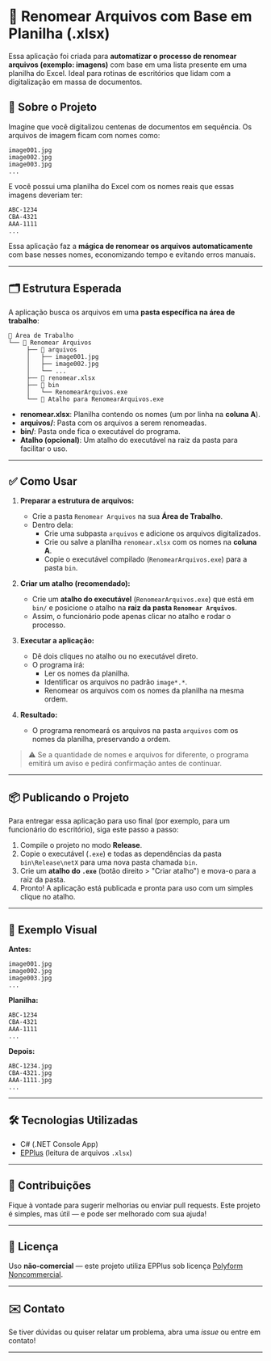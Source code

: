 # 📂 Renomear Arquivos com Base em Planilha (.xlsx)

Essa aplicação foi criada para **automatizar o processo de renomear arquivos (exemplo: imagens)** com base em uma lista presente em uma planilha do Excel. Ideal para rotinas de escritórios que lidam com a digitalização em massa de documentos.

## 🚀 Sobre o Projeto

Imagine que você digitalizou centenas de documentos em sequência. Os arquivos de imagem ficam com nomes como:

```
image001.jpg
image002.jpg
image003.jpg
...
```

E você possui uma planilha do Excel com os nomes reais que essas imagens deveriam ter:

```
ABC-1234
CBA-4321
AAA-1111
...
```

Essa aplicação faz a **mágica de renomear os arquivos automaticamente** com base nesses nomes, economizando tempo e evitando erros manuais.

---

## 🗂️ Estrutura Esperada

A aplicação busca os arquivos em uma **pasta específica na área de trabalho**:

```
📁 Área de Trabalho
└── 📁 Renomear Arquivos
     ├── 📁 arquivos
     │   ├── image001.jpg
     │   ├── image002.jpg
     │   └── ...
     ├── 📄 renomear.xlsx
     ├── 📁 bin
     │   └── RenomearArquivos.exe
     └── 🔗 Atalho para RenomearArquivos.exe
```

- **renomear.xlsx**: Planilha contendo os nomes (um por linha na **coluna A**).
- **arquivos/**: Pasta com os arquivos a serem renomeadas.
- **bin/**: Pasta onde fica o executável do programa.
- **Atalho (opcional)**: Um atalho do executável na raiz da pasta para facilitar o uso.
---

## ✅ Como Usar

1. **Preparar a estrutura de arquivos:**
   - Crie a pasta `Renomear Arquivos` na sua **Área de Trabalho**.
   - Dentro dela:
     - Crie uma subpasta `arquivos` e adicione os arquivos digitalizados.
     - Crie ou salve a planilha `renomear.xlsx` com os nomes na **coluna A**.
     - Copie o executável compilado (`RenomearArquivos.exe`) para a pasta `bin`.
    
2. **Criar um atalho (recomendado):**
   - Crie um **atalho do executável** (`RenomearArquivos.exe`) que está em `bin/` e posicione o atalho na **raiz da pasta `Renomear Arquivos`**.
   - Assim, o funcionário pode apenas clicar no atalho e rodar o processo.

3. **Executar a aplicação:**
   - Dê dois cliques no atalho ou no executável direto.
   - O programa irá:
     - Ler os nomes da planilha.
     - Identificar os arquivos no padrão `image*.*`.
     - Renomear os arquivos com os nomes da planilha na mesma ordem.

4. **Resultado:**
   - O programa renomeará os arquivos na pasta `arquivos` com os nomes da planilha, preservando a ordem.

> ⚠️ Se a quantidade de nomes e arquivos for diferente, o programa emitirá um aviso e pedirá confirmação antes de continuar.

---

## 📦 Publicando o Projeto

Para entregar essa aplicação para uso final (por exemplo, para um funcionário do escritório), siga este passo a passo:

1. Compile o projeto no modo **Release**.
2. Copie o executável (`.exe`) e todas as dependências da pasta `bin\Release\netX` para uma nova pasta chamada `bin`.
4. Crie um **atalho do `.exe`** (botão direito > "Criar atalho") e mova-o para a raiz da pasta.
5. Pronto! A aplicação está publicada e pronta para uso com um simples clique no atalho.


---


## 📎 Exemplo Visual

**Antes:**
```
image001.jpg
image002.jpg
image003.jpg
...
```

**Planilha:**
```
ABC-1234
CBA-4321
AAA-1111
...
```

**Depois:**
```
ABC-1234.jpg
CBA-4321.jpg
AAA-1111.jpg
...
```

---
## 🛠️ Tecnologias Utilizadas

- C# (.NET Console App)
- [EPPlus](https://github.com/EPPlusSoftware/EPPlus) (leitura de arquivos `.xlsx`)

---

## 🤝 Contribuições

Fique à vontade para sugerir melhorias ou enviar pull requests. Este projeto é simples, mas útil — e pode ser melhorado com sua ajuda!

---

## 📄 Licença

Uso **não-comercial** — este projeto utiliza EPPlus sob licença [Polyform Noncommercial](https://polyformproject.org/licenses/noncommercial/1.0.0/).

---

## ✉️ Contato

Se tiver dúvidas ou quiser relatar um problema, abra uma *issue* ou entre em contato!

---
